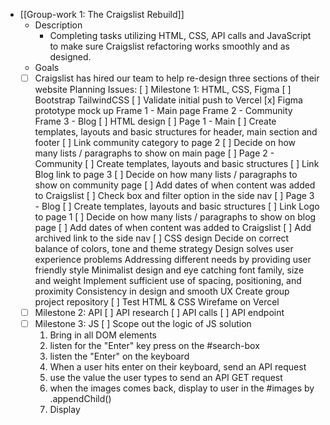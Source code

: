- [[Group-work 1: The Craigslist Rebuild]]
	- Description
		- Completing tasks utilizing HTML, CSS, API calls and JavaScript to make sure Craigslist refactoring works smoothly and as designed.
	- Goals
	- [ ] Craigslist has hired our team to help re-design three sections of their website
	  Planning
	  Issues:
	  [ ] Milestone 1: HTML, CSS, Figma
	  [ ] Bootstrap TailwindCSS
	  [ ] Validate initial push to Vercel
	  [x] Figma prototype mock up
	  Frame 1 - Main page
	  Frame 2 - Community
	  Frame 3 - Blog
	  [ ] HTML design
	  [ ] Page 1 - Main
	  [ ] Create templates, layouts and basic structures for header, main section and footer
	  [ ] Link community category to page 2
	  [ ] Decide on how many lists / paragraphs to show on main page
	  [ ] Page 2 - Community
	  [ ] Create templates, layouts and basic structures
	  [ ] Link Blog link to page 3
	  [ ] Decide on how many lists / paragraphs to show on community page
	  [ ] Add dates of when content was added to Craigslist
	  [ ] Check box and filter option in the side nav
	  [ ] Page 3 - Blog
	  [ ] Create templates, layouts and basic structures
	  [ ] Link Logo to page 1
	  [ ] Decide on how many lists / paragraphs to show on blog page
	  [ ] Add dates of when content was added to Craigslist
	  [ ] Add archived link to the side nav
	  [ ] CSS design
	  Decide on correct balance of colors, tone and theme strategy 
	  Design solves user experience problems
	  Addressing different needs by providing user friendly style 
	  Minimalist design and eye catching font family, size and weight
	  Implement sufficient use of spacing, positioning, and proximity
	  Consistency in design and smooth UX 
	  Create group project repository
	  [ ] Test HTML & CSS Wirefame on Vercel
	- [ ] Milestone 2: API
	  [ ] API research
	  [ ] API calls
	  [ ] API endpoint
	- [ ] Milestone 3: JS
	  [ ] Scope out the logic of JS solution
	  1. Bring in all DOM elements
	  2. listen for the "Enter" key press on the #search-box
	  3. listen the "Enter" on the keyboard
	  4. When a user hits enter on their keyboard, send an API request
	  5. use the value the user types to send an API GET request
	  6. when the images comes back, display to user in the #images by .appendChild()
	  7. Display